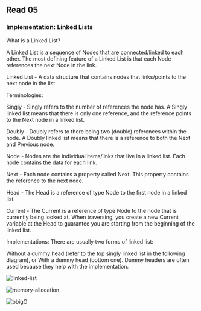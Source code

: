 ## Read 05
### Implementation: Linked Lists

What is a Linked List? 

A Linked List is a sequence of Nodes that are connected/linked to each other. The most defining feature of a Linked List is that each Node references the next Node in the link.


Linked List -
A data structure that contains nodes that links/points to the next node in the list.


Terminologies:

Singly - 
Singly refers to the number of references the node has. A Singly linked list means that there is only one reference, and the reference points to the Next node in a linked list.

Doubly - 
Doubly refers to there being two (double) references within the node. A Doubly linked list means that there is a reference to both the Next and Previous node.

Node - 
Nodes are the individual items/links that live in a linked list. Each node contains the data for each link.

Next -
Each node contains a property called Next. This property contains the reference to the next node.

Head -
The Head is a reference of type Node to the first node in a linked list.

Current -
The Current is a reference of type Node to the node that is currently being looked at. When traversing, you create a new Current variable at the Head to guarantee you are starting from the beginning of the linked list.


Implementations: There are usually two forms of linked list:

Without a dummy head (refer to the top singly linked list in the following diagram), or
With a dummy head (bottom one). Dummy headers are often used because they help with the implementation.

![linked-list](https://i.ytimg.com/vi/HNCMqOVj-VA/maxresdefault.jpg)


![memory-allocation](https://miro.medium.com/max/2400/1*G43FVT5xJ1n1QDKVNZUxXQ.jpeg)

![bbigO](https://medium.com/basecs/whats-a-linked-list-anyway-part-2-131d96f71996)
